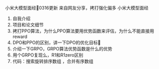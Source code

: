 小米大模型面经📒0316更新
来自网友分享，拷打强化偏多
小米大模型面经
1. 自我介绍
2. 项目和论文细节
3. 拷打PPO算法，为什么PPO算法要用优势函数来评估，为什么不能直接用reward
4. DPO和PPO的区别，讲一下DPO的优化目标🎯
5. 介绍一下GRPO，GRPO算法优势函数是什么的优势
6. 用个GRPO复现么，R1和R1zero区别
7. 代码：搜索旋转排序数组 ，合并有序数组